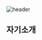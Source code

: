 ![header](https://capsule-render.vercel.app/api?type=https://github.com/kyechan99/capsule-render?tab=readme-ov-file#wave)

## 자기소개
